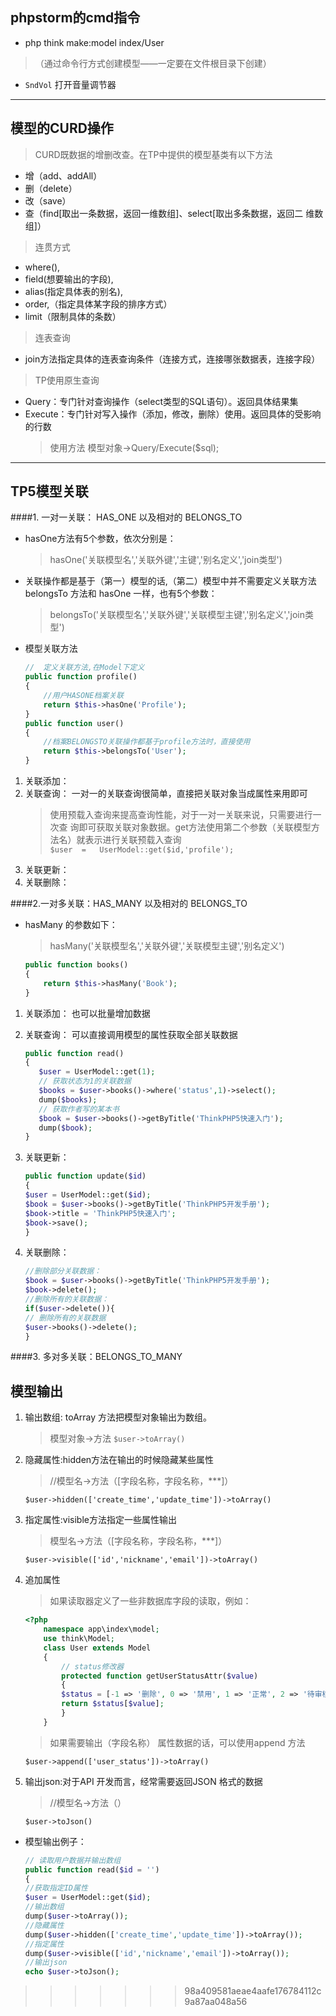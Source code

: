 ## phpstorm的cmd指令
- php think make:model index/User
> （通过命令行方式创建模型——一定要在文件根目录下创建）
- `SndVol` 打开音量调节器

-----
 
## 模型的CURD操作
> CURD既数据的增删改查。在TP中提供的模型基类有以下方法
- 增（add、addAll）
- 删（delete）
- 改（save）     
- 查（find[取出一条数据，返回一维数组]、select[取出多条数据，返回二 维数组]）   
> 连贯方式
- where(),
- field(想要输出的字段),
- alias(指定具体表的别名),
- order,（指定具体某字段的排序方式）
- limit（限制具体的条数） 
> 连表查询
- join方法指定具体的连表查询条件（连接方式，连接哪张数据表，连接字段）
    
> TP使用原生查询
- Query：专门针对查询操作（select类型的SQL语句）。返回具体结果集
- Execute：专门针对写入操作（添加，修改，删除）使用。返回具体的受影响的行数
  >使用方法  模型对象->Query/Execute($sql);
 
---
   
## TP5模型关联
    
####1. 一对一关联： HAS_ONE	以及相对的	BELONGS_TO 
* hasOne方法有5个参数，依次分别是：
    > hasOne('关联模型名','关联外键','主键','别名定义','join类型')
* 关联操作都是基于（第一）模型的话,（第二）模型中并不需要定义关联方法
belongsTo 方法和 hasOne 一样，也有5个参数：
    > belongsTo('关联模型名','关联外键','关联模型主键','别名定义','join类型')
            
* 模型关联方法 
    ```php
    //	定义关联方法,在Model下定义
    public function profile()
    {
        //用户HASONE档案关联
        return $this->hasOne('Profile');
    }
    public function user()
    {								
        //档案BELONGSTO关联操作都基于profile方法时，直接使用
        return $this->belongsTo('User');				
    } 
    ```
1. 关联添加： 
2. 关联查询： 一对一的关联查询很简单，直接把关联对象当成属性来用即可
    >使用预载入查询来提高查询性能，对于一对一关联来说，只需要进行一次查 询即可获取关联对象数据。get方法使用第二个参数（关联模型方法名）就表示进行关联预载入查询    
    `$user	=	UserModel::get($id,'profile');`
3. 关联更新：
4. 关联删除：     
        
####2.一对多关联：HAS_MANY	以及相对的	BELONGS_TO 
    
* hasMany 的参数如下：
    > hasMany('关联模型名','关联外键','关联模型主键','别名定义')
    ```php
    public function books()
    {
        return $this->hasMany('Book');
    }
    ```        
        
              
1. 关联添加： 也可以批量增加数据
2. 关联查询： 可以直接调用模型的属性获取全部关联数据
    ```php
    public function read()
    {
       $user = UserModel::get(1);
       // 获取状态为1的关联数据
       $books = $user->books()->where('status',1)->select();
       dump($books);
       // 获取作者写的某本书
       $book = $user->books()->getByTitle('ThinkPHP5快速入门');
       dump($book);
    }
    ```     
3. 关联更新：
    ```php
    public function update($id)
    {
    $user = UserModel::get($id);
    $book = $user->books()->getByTitle('ThinkPHP5开发手册');
    $book->title = 'ThinkPHP5快速入门';
    $book->save();
    }
    ```

    
4. 关联删除：
    ```php
    //删除部分关联数据：
    $book = $user->books()->getByTitle('ThinkPHP5开发手册');
    $book->delete();
    //删除所有的关联数据：
    if($user->delete()){
    // 删除所有的关联数据
    $user->books()->delete();
    }
    ```
    
####3. 多对多关联：BELONGS_TO_MANY
    
## 模型输出

1. 输出数组: toArray 方法把模型对象输出为数组。
    > 模型对象->方法
    `$user->toArray()`
   
2. 隐藏属性:hidden方法在输出的时候隐藏某些属性  
    > //模型名->方法（[字段名称，字段名称，***]）
        
    `$user->hidden(['create_time','update_time'])->toArray()`
3. 指定属性:visible方法指定一些属性输出
    > 模型名->方法（[字段名称，字段名称，***]）
        
    `$user->visible(['id','nickname','email'])->toArray()`
4. 追加属性
    > 如果读取器定义了一些非数据库字段的读取，例如：
    ```php
    <?php
        namespace app\index\model;
        use think\Model;
        class User extends Model
        {
            // status修改器
            protected function getUserStatusAttr($value)
            {
            $status = [-1 => '删除', 0 => '禁用', 1 => '正常', 2 => '待审核'];
            return $status[$value];
            }
        }
    ```
    >如果需要输出（字段名称） 属性数据的话，可以使用append 方法
    
    `$user->append(['user_status'])->toArray()`
5. 输出json:对于API 开发而言，经常需要返回JSON 格式的数据    
     > //模型名->方法（）
     
     `$user->toJson()`
         
* 模型输出例子：
    ```php
    // 读取用户数据并输出数组
    public function read($id = '')
    {
    //获取指定ID属性
    $user = UserModel::get($id);
    //输出数组
    dump($user->toArray());
    //隐藏属性
    dump($user->hidden(['create_time','update_time'])->toArray());
    //指定属性
    dump($user->visible(['id','nickname','email'])->toArray());
    //输出json
    echo $user->toJson();
    ```
    
>>>>>>> 98a409581aeae4aafe176784112c9a87aa048a56

    
        
        
    
    
    